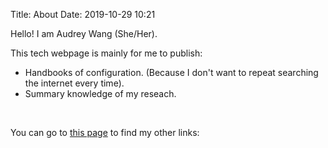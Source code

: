Title: About
Date: 2019-10-29 10:21

Hello! I am Audrey Wang (She/Her). 

This tech webpage is mainly for me to publish:

- Handbooks of configuration. (Because I don't want to repeat searching the internet every time).
- Summary knowledge of my reseach.

<br />


You can go to [this page]({filename}other_links.md) to find my other links:

<br />
